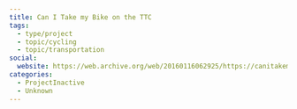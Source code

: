 ```yaml
---
title: Can I Take my Bike on the TTC
tags:
  - type/project
  - topic/cycling
  - topic/transportation
social:
  website: https://web.archive.org/web/20160116062925/https://canitakemybikeonthettc.ca/
categories:
  - ProjectInactive
  - Unknown
---
```


